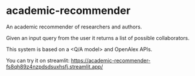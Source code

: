# academic-recommender
An academic recommender of researchers and authors.

Given an input query from the user it returns a list of possible collaborators.

This system is based on a <Q/A model> and OpenAlex APIs.

You can try it on streamlit: https://academic-recommender-fs8qh89z4nzpdsdsuxhsfj.streamlit.app/

